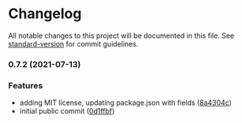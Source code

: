 # Changelog

All notable changes to this project will be documented in this file. See [standard-version](https://github.com/conventional-changelog/standard-version) for commit guidelines.

### 0.7.2 (2021-07-13)


### Features

* adding MIT license, updating package.json with fields ([8a4304c](https://github.com/kionin/blueauth-client/commit/8a4304c14d75815b6067abce76ca07c1128bca04))
* initial public commit ([0d1ffbf](https://github.com/kionin/blueauth-client/commit/0d1ffbffe5c8fc3dc65d5db9c1372119f5e98294))
